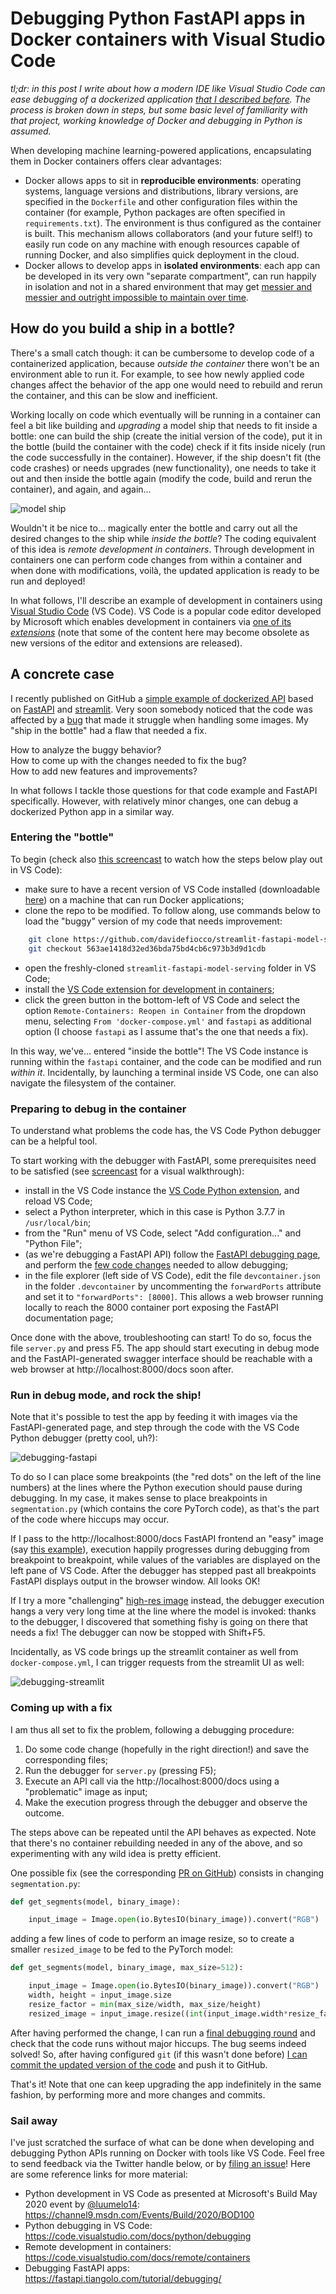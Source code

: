 # Debugging Python FastAPI apps in Docker containers with Visual Studio Code

*tl;dr: in this post I write about how a modern IDE like Visual Studio Code can ease debugging of a dockerized application [that I described before](https://davidefiocco.github.io/2020/06/27/streamlit-fastapi-ml-serving.html). The process is broken down in steps, but some basic level of familiarity with that project, working knowledge of Docker and debugging in Python is assumed.*

When developing machine learning-powered applications, encapsulating them in Docker containers offers clear advantages: 

- Docker allows apps to sit in **reproducible environments**: operating systems, language versions and distributions, library versions, are specified in the `Dockerfile` and other configuration files within the container (for example, Python packages are often specified in `requirements.txt`). The environment is thus configured as the container is built. This mechanism allows collaborators (and your future self!) to easily run code on any machine with enough resources capable of running Docker, and also simplifies quick deployment in the cloud.
- Docker allows to develop apps in **isolated environments**: each app can be developed in its very own "separate compartment", can run happily in isolation and not in a shared environment that may get [messier and messier and outright impossible to maintain over time](https://xkcd.com/1987/).

## How do you build a ship in a bottle?

There's a small catch though: it can be cumbersome to develop code of a containerized application, because _outside the container_ there won't be an environment able to run it. For example, to see how newly applied code changes affect the behavior of the app one would need to rebuild and rerun the container, and this can be slow and inefficient.

Working locally on code which eventually will be running in a container can feel a bit like building and _upgrading_ a model ship that needs to fit inside a bottle: one can build the ship (create the initial version of the code), put it in the bottle (build the container with the code) check if it fits inside nicely (run the code successfully in the container). However, if the ship doesn't fit (the code crashes) or needs upgrades (new functionality), one needs to take it out and then inside the bottle again (modify the code, build and rerun the container), and again, and again...

![model ship](https://upload.wikimedia.org/wikipedia/commons/thumb/b/b5/Buddelschiff_2012_PD_06.JPG/1200px-Buddelschiff_2012_PD_06.JPG "Developing dockerized apps without proper tools can feel a bit like building a ship in a bottle...")

Wouldn't it be nice to... magically enter the bottle and carry out all the desired changes to the ship while _inside the bottle_?
The coding equivalent of this idea is _remote development in containers_. Through development in containers one can perform code changes from within a container and when done with modifications, voilà, the updated application is ready to be run and deployed!  

In what follows, I'll describe an example of development in containers using [Visual Studio Code](https://code.visualstudio.com/) (VS Code). VS Code is a popular code editor developed by Microsoft which enables development in containers via [one of its _extensions_](https://code.visualstudio.com/docs/remote/containers) (note that some of the content here may become obsolete as new versions of the editor and extensions are released).

## A concrete case

I recently published on GitHub a [simple example of dockerized API](https://github.com/davidefiocco/streamlit-fastapi-model-serving) based on [FastAPI](https://fastapi.tiangolo.com/) and [streamlit](https://www.streamlit.io/). Very soon somebody noticed that the code was affected by a [bug](https://github.com/davidefiocco/streamlit-fastapi-model-serving/issues/4) that made it struggle when handling some images. My "ship in the bottle" had a flaw that needed a fix.

How to analyze the buggy behavior?  
How to come up with the changes needed to fix the bug?  
How to add new features and improvements?  

In what follows I tackle those questions for that code example and FastAPI specifically. However, with relatively minor changes, one can debug a dockerized Python app in a similar way.

### Entering the "bottle"

To begin (check also [this screencast](/images/2020-07-17-opening-remote-container.png) to watch how the steps below play out in VS Code):

- make sure to have a recent version of VS Code installed (downloadable [here](https://code.visualstudio.com/download)) on a machine that can run Docker applications;
- clone the repo to be modified. To follow along, use commands below to load the "buggy" version of my code that needs improvement:

```bash
    git clone https://github.com/davidefiocco/streamlit-fastapi-model-serving
    git checkout 563ae1418d32ed36bda75bd4cb6c973b3d9d1cdb
```

- open the freshly-cloned `streamlit-fastapi-model-serving` folder in VS Code;
- install the [VS Code extension for development in containers](https://marketplace.visualstudio.com/items?itemName=ms-vscode-remote.remote-containers);
- click the green button in the bottom-left of VS Code and select the option `Remote-Containers: Reopen in Container` from the dropdown menu, selecting `From 'docker-compose.yml'` and `fastapi` as additional option (I choose `fastapi` as I assume that's the one that needs a fix).

In this way, we've... entered "inside the bottle"! The VS Code instance is running within the `fastapi` container, and the code can be modified and run _within it_. Incidentally, by launching a terminal inside VS Code, one can also navigate the filesystem of the container.

### Preparing to debug in the container

To understand what problems the code has, the VS Code Python debugger can be a helpful tool.

To start working with the debugger with FastAPI, some prerequisites need to be satisfied (see [screencast](/images/2020-07-17-enable-debugging.png) for a visual walkthrough):

- install in the VS Code instance the [VS Code Python extension](https://marketplace.visualstudio.com/items?itemName=ms-python.python), and reload VS Code;
- select a Python interpreter, which in this case is Python 3.7.7 in `/usr/local/bin`;
- from the "Run" menu of VS Code, select "Add configuration..." and "Python File";
- (as we're debugging a FastAPI API) follow the [FastAPI debugging page](https://fastapi.tiangolo.com/tutorial/debugging/), and perform the [few code changes](https://fastapi.tiangolo.com/tutorial/debugging/#call-uvicorn) needed to allow debugging;
- in the file explorer (left side of VS Code), edit the file `devcontainer.json` in the folder `.devcontainer` by uncommenting the `forwardPorts` attribute and set it to `"forwardPorts": [8000]`. This allows a web browser running locally to reach the 8000 container port exposing the FastAPI documentation page;

Once done with the above, troubleshooting can start! To do so, focus the file `server.py` and press F5. The app should start executing in debug mode and the FastAPI-generated swagger interface should be reachable with a web browser at http://localhost:8000/docs soon after.

### Run in debug mode, and rock the ship!

Note that it's possible to test the app by feeding it with images via the FastAPI-generated page, and step through the code with the VS Code Python debugger (pretty cool, uh?):

![debugging-fastapi](/images/2020-07-17-debugging-fastapi.png "Debugging the code in the container while firing requests via the FastAPI interface.")

To do so I can place some breakpoints (the "red dots" on the left of the line numbers) at the lines where the Python execution should pause during debugging.
In my case, it makes sense to place breakpoints in `segmentation.py` (which contains the core PyTorch code), as that's the part of the code where hiccups may occur.

If I pass to the http://localhost:8000/docs FastAPI frontend an "easy" image (say [this example](http://host.robots.ox.ac.uk/pascal/VOC/voc2012/segexamples/images/21_thumb.jpg)), execution happily progresses during debugging from breakpoint to breakpoint, while values of the variables are displayed on the left pane of VS Code. After the debugger has stepped past all breakpoints FastAPI displays output in the browser window. All looks OK!

If I try a more "challenging" [high-res image](https://upload.wikimedia.org/wikipedia/commons/4/41/Left_side_of_Flying_Pigeon.jpg) instead, the debugger execution hangs a very very long time at the line where the model is invoked: thanks to the debugger, I discovered that something fishy is going on there that needs a fix! The debugger can now be stopped with Shift+F5.

Incidentally, as VS code brings up the streamlit container as well from `docker-compose.yml`, I can trigger requests from the streamlit UI as well:

![debugging-streamlit](/images/2020-07-17-debugging-streamlit.png "Debugging the code in the container while firing requests via the streamlit interface.")

### Coming up with a fix

I am thus all set to fix the problem, following a debugging procedure:

1. Do some code change (hopefully in the right direction!) and save the corresponding files;
2. Run the debugger for `server.py` (pressing F5);
3. Execute an API call via the http://localhost:8000/docs using a "problematic" image as input;
4. Make the execution progress through the debugger and observe the outcome.

The steps above can be repeated until the API behaves as expected. Note that there's no container rebuilding needed in any of the above, and so experimenting with any wild idea is pretty efficient.

One possible fix (see the corresponding [PR on GitHub](https://github.com/davidefiocco/streamlit-fastapi-model-serving/pull/5/files)) consists in changing `segmentation.py`:

```python
def get_segments(model, binary_image):

    input_image = Image.open(io.BytesIO(binary_image)).convert("RGB")
```

adding a few lines of code to perform an image resize, so to create a smaller `resized_image` to be fed to the PyTorch model:

```python
def get_segments(model, binary_image, max_size=512):

    input_image = Image.open(io.BytesIO(binary_image)).convert("RGB")
    width, height = input_image.size
    resize_factor = min(max_size/width, max_size/height)
    resized_image = input_image.resize((int(input_image.width*resize_factor), int(input_image.height*resize_factor)))
```

After having performed the change, I can run a [final debugging round](/images/2020-07-17-fix.png) and check that the code runs without major hiccups. The bug seems indeed solved! So, after having configured `git` (if this wasn't done before) [I can commit the updated version of the code](/images/2020-07-17-commit.png) and push it to GitHub.

That's it! Note that one can keep upgrading the app indefinitely in the same fashion, by performing more and more changes and commits.

### Sail away

I've just scratched the surface of what can be done when developing and debugging Python APIs running on Docker with tools like VS Code. Feel free to send feedback via the Twitter handle below, or by [filing an issue](https://github.com/davidefiocco/davidefiocco.github.io/issues)! Here are some reference links for more material:

- Python development in VS Code as presented at Microsoft's Build May 2020 event by [@luumelo14](https://twitter.com/luumelo14): <https://channel9.msdn.com/Events/Build/2020/BOD100>
- Python debugging in VS Code: <https://code.visualstudio.com/docs/python/debugging>
- Remote development in containers: <https://code.visualstudio.com/docs/remote/containers>
- Debugging FastAPI apps: <https://fastapi.tiangolo.com/tutorial/debugging/>
